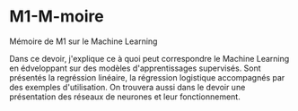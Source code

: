 # M1-M-moire
Mémoire de M1 sur le Machine Learning

Dans ce devoir, j'explique ce à quoi peut correspondre le Machine Learning en édveloppant sur des modèles d'apprentissages supervisés.
Sont présentés la regréssion linéaire, la régression logistique accompagnés par des exemples d'utilisation. 
On trouvera aussi dans le devoir une présentation des réseaux de neurones et leur fonctionnement.

